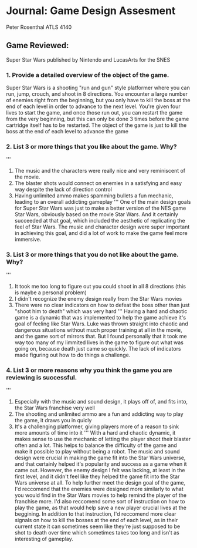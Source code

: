 # Journal: Game Design Assesment
Peter Rosenthal
ATLS 4140
## Game Reviewed:
Super Star Wars published by Nintendo and LucasArts for the SNES
### 1. Provide a detailed overview of the object of the game.
Super Star Wars is a shooting "run and gun" style platformer where you can run, jump, crouch, and shoot in 8 directions. You encounter a large number of enemies right from the beginning, but you only have to kill the boss at the end of each level in order to advance to the next level. You're given four lives to start the game, and once those run out, you can restart the game from the very beginning, but this can only be done 3 times before the game cartridge itself has to be restarted. The object of the game is just to kill the boss at the end of each level to advance the game
### 2. List 3 or more things that you like about the game. Why?
'''
1. The music and the characters were really nice and very reminiscent of the movie.
2. The blaster shots would connect on enemies in a satisfying and easy way despite the lack of direction control
3. Having unlimited ammo makes spamming bullets a fun mechanic, leading to an overall addicting gameplay
'''
One of the main design goals for Super Star Wars was just to make a better version of the NES game Star Wars, obviously based on the movie Star Wars. And it certainly succeeded at that goal, which included the aesthetic of replicating the feel of Star Wars. The music and character design were super important in achieving this goal, and did a lot of work to make the game feel more immersive.
### 3. List 3 or more things that you do not like about the game. Why?
'''
1. It took me too long to figure out you could shoot in all 8 directions (this is maybe a personal problem)
2. I didn't recognize the enemy design really from the Star Wars movies
3. There were no clear indicators on how to defeat the boss other than just "shoot him to death" which was very hard
'''
Having a hard and chaotic game is a dynamic that was implemented to help the game achieve it's goal of feeling like Star Wars. Luke was thrown straight into chaotic and dangerous situations without much proper training at all in the movie, and the game sort of mirrors that. But I found personally that it took me way too many of my limmited lives in the game to figure out what was going on, because death just came so quickly. The lack of indicators made figuring out how to do things a challenge.
### 4. List 3 or more reasons why you think the game you are reviewing is successful.
'''
1. Especially with the music and sound design, it plays off of, and fits into, the Star Wars franchise very well
2. The shooting and unlimited ammo are a fun and addicting way to play the game, it draws you in quicly
3. It's a challenging platformer, giving players more of a reason to sink more amounts of time into it
'''
With a hard and chaotic dynamic, it makes sense to use the mechanic of letting the player shoot their blaster often and a lot. This helps to balance the difficulty of the game and make it possible to play without being a robot. The music and sound design were crucial in making the game fit into the Star Wars universe, and that certainly helped it's popularity and success as a game when it came out. However, the enemy design I felt was lacking, at least in the first level, and it didn't feel like they helped the game fit into the Star Wars universe at all. To help further meet the design goal of the game, I'd reccomend that the enemies were designed more similarly to what you would find in the Star Wars movies to help remind the player of the franchise more. I'd also reccomend some sort of instruction on how to play the game, as that would help save a new player crucial lives at the beggining. In addition to that instruction, I'd reccomend more clear signals on how to kill the bosses at the end of each level, as in their current state it can sometimes seem like they're just supposed to be shot to death over time which sometimes takes too long and isn't as interesting of gameplay.
